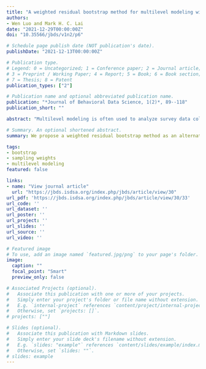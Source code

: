 ```yaml
---
title: "A weighted residual bootstrap method for multilevel modeling with sampling weights"
authors:
- Wen Luo and Mark H. C. Lai
date: "2021-12-29T00:00:00Z"
doi: "10.35566/jbds/v1n2/p6"

# Schedule page publish date (NOT publication's date).
publishDate: "2021-12-13T00:00:00Z"

# Publication type.
# Legend: 0 = Uncategorized; 1 = Conference paper; 2 = Journal article;
# 3 = Preprint / Working Paper; 4 = Report; 5 = Book; 6 = Book section;
# 7 = Thesis; 8 = Patent
publication_types: ["2"]

# Publication name and optional abbreviated publication name.
publication: "*Journal of Behavioral Data Science, 1(2)*, 89--118"
publication_short: ""

abstract: "Multilevel modeling is often used to analyze survey data collected with a multistage sampling design. When the selection is informative, sampling weights need to be incorporated in the estimation. We propose a weighted residual bootstrap method as an alternative to the multilevel pseudo-maximum likelihood (MPML) estimators. In a Monte Carlo simulation using two-level linear mixed effects models, the bootstrap method showed advantages over MPML for the estimates and the statistical inferences of the intercept, the slope of the level-2 predictor, and the variance components at level-2. The impact of sample size, selection mechanism, intraclass correlation (ICC), and distributional assumptions on the performance of the methods were examined. The performance of MPML was suboptimal when sample size and ICC were small and when the normality assumption was violated. The bootstrap estimates performed generally well across all the simulation conditions, but had notably suboptimal performance in estimating the covariance component in a random slopes model when sample size and ICCs were large. As an illustration, the bootstrap method is applied to the American data of the OECD's Program for International Students Assessment (PISA) survey on math achievement using the R package bootmlm."

# Summary. An optional shortened abstract.
summary: We propose a weighted residual bootstrap method as an alternative to the multilevel pseudo-maximum likelihood (MPML) estimators.. 

tags:
- bootstrap
- sampling weights
- multilevel modeling
featured: false

links:
- name: "View journal article"
  url: "https://jbds.isdsa.org/index.php/jbds/article/view/30"
url_pdf: 'https://jbds.isdsa.org/index.php/jbds/article/view/30/33'
url_code: ''
url_dataset: ''
url_poster: ''
url_project: ''
url_slides: ''
url_source: ''
url_video: ''

# Featured image
# To use, add an image named `featured.jpg/png` to your page's folder. 
image:
  caption: ""
  focal_point: "Smart"
  preview_only: false

# Associated Projects (optional).
#   Associate this publication with one or more of your projects.
#   Simply enter your project's folder or file name without extension.
#   E.g. `internal-project` references `content/project/internal-project/index.md`.
#   Otherwise, set `projects: []`.
# projects: [""]

# Slides (optional).
#   Associate this publication with Markdown slides.
#   Simply enter your slide deck's filename without extension.
#   E.g. `slides: "example"` references `content/slides/example/index.md`.
#   Otherwise, set `slides: ""`.
# slides: example
---
```


<!--

Supplementary notes can be added here, including [code and math](https://sourcethemes.com/academic/docs/writing-markdown-latex/).

-->
